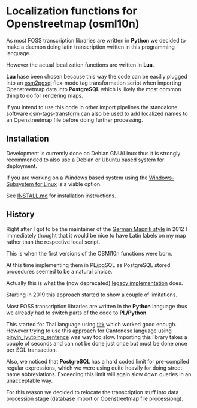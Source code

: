 # Localization functions for Openstreetmap (osml10n)

As most FOSS transcription libraries are written in **Python** we decided to
make a daemon doing latin transcription written in this programming
language.

However the actual localization functions are written in **Lua**.

**Lua** hase been chosen because this way the code can be easilly plugged
into an [osm2pgsql](https://osm2pgsql.org) flex-mode tag transformation
script when importing Openstreetmap data into **PostgreSQL** which is likely
the most common thing to do for rendering maps.

If you intend to use this code in other import pipelines the standalone
software [osm-tags-transform](https://github.com/osmcode/osm-tags-transform)
can also be used to add localized names to an Openstreetmap file before
doing further processing.

## Installation

Development is currently done on Debian GNU/Linux thus it is strongly
recommended to also use a Debian or Ubuntu based system for deployment.

If you are working on a Windows based system using the
[Windows-Subsystem for Linux](https://docs.microsoft.com/de-de/windows/wsl/)
is a viable option.

See [INSTALL.md](INSTALL.md) for installation instructions.

## History

Right after I got to be the maintainer of the
[German Mapnik style](https://github.com/giggls/openstreetmap-carto-de)
in 2012 I immediately thought that it would be nice to have Latin labels on
my map rather than the respective local script.

This is when the first versions of the OSMl10n functions were born.

At this time implementing them in PL/pgSQL as PostgreSQL stored procedures
seemed to be a natural choice.

Actually this is what the (now deprecated)
[legacy implementation](https://github.com/giggls/mapnik-german-l10n)
does.

Starting in 2019 this approach started to show a couple of limitations.

Most FOSS transcription libraries are written in the **Python** language thus we
already had to switch parts of the code to **PL/Python**.

This started for Thai language using [tltk](https://pypi.org/project/tltk/)
which worked good enough. However trying to use this approach for Cantonese language using
[pinyin_jyutping_sentence](https://pypi.org/project/pinyin_jyutping_sentence/)
was way too slow. Importing this library takes a couple of seconds and can
not be done just once but must be done once per SQL transaction.

Also, we noticed that **PostgreSQL** has a hard coded limit for pre-compiled
regular expressions, which we were using quite heavily for doing street-name
abbreviations. Exceeding this limit will again slow down queries in an
unacceptable way.

For this reason we decided to relocate the transcription stuff into data
procession stage (database import or Openstreetmap file processiong).
